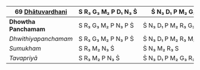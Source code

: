 | **69 [Dhātuvardhani](https://en.wikipedia.org/wiki/Dhatuvardani "Dhatuvardani")** | S R₃ G₃ M₂ P D₁ N₃ Ṡ | Ṡ N₃ D₁ P M₂ G₃ R₃ S       |
| --------------------------------------------------------------------------------- | -------------------- | -------------------------- |
| **Dhowtha Panchamam**                                                             | S R₃ G₃ M₂ P N₃ P Ṡ  | Ṡ N₃ D₁ P M₂ R₃ G₃ M₂ R₃ S |
| _Dhwithiyapanchamam_                                                              | S R₃ G₃ M₂ P N₃ P Ṡ  | Ṡ N₃ D₁ P M₂ R₃ M₂ G₃ R₃ S |
| _Sumukham_                                                                        | S R₃ M₂ N₃ Ṡ         | Ṡ N₃ M₂ R₃ S               |
| _Tavapriyā_                                                                       | S R₃ M₂ P N₃ Ṡ       | Ṡ N₃ D₁ P M₂ G₃ R₃ S       |
